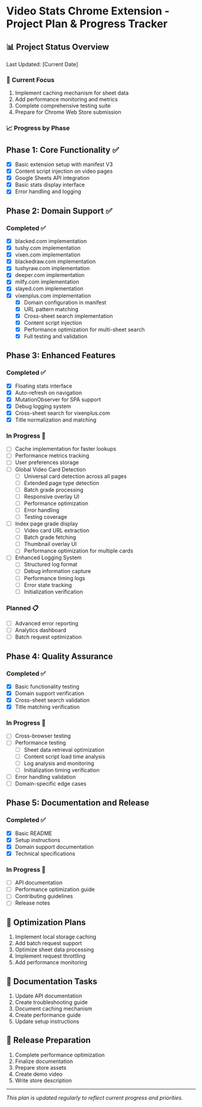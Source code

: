 # Video Stats Chrome Extension - Project Plan & Progress Tracker

## 📊 Project Status Overview
Last Updated: [Current Date]

### 🎯 Current Focus
1. Implement caching mechanism for sheet data
2. Add performance monitoring and metrics
3. Complete comprehensive testing suite
4. Prepare for Chrome Web Store submission

### 📈 Progress by Phase

## Phase 1: Core Functionality ✅
- [x] Basic extension setup with manifest V3
- [x] Content script injection on video pages
- [x] Google Sheets API integration
- [x] Basic stats display interface
- [x] Error handling and logging

## Phase 2: Domain Support ✅
### Completed ✅
- [x] blacked.com implementation
- [x] tushy.com implementation
- [x] vixen.com implementation
- [x] blackedraw.com implementation
- [x] tushyraw.com implementation
- [x] deeper.com implementation
- [x] milfy.com implementation
- [x] slayed.com implementation
- [x] vixenplus.com implementation
  - [x] Domain configuration in manifest
  - [x] URL pattern matching
  - [x] Cross-sheet search implementation
  - [x] Content script injection
  - [x] Performance optimization for multi-sheet search
  - [x] Full testing and validation

## Phase 3: Enhanced Features
### Completed ✅
- [x] Floating stats interface
- [x] Auto-refresh on navigation
- [x] MutationObserver for SPA support
- [x] Debug logging system
- [x] Cross-sheet search for vixenplus.com
- [x] Title normalization and matching

### In Progress 🚧
- [ ] Cache implementation for faster lookups
- [ ] Performance metrics tracking
- [ ] User preferences storage
- [ ] Global Video Card Detection
  - [ ] Universal card detection across all pages
  - [ ] Extended page type detection
  - [ ] Batch grade processing
  - [ ] Responsive overlay UI
  - [ ] Performance optimization
  - [ ] Error handling
  - [ ] Testing coverage
- [ ] Index page grade display
  - [ ] Video card URL extraction
  - [ ] Batch grade fetching
  - [ ] Thumbnail overlay UI
  - [ ] Performance optimization for multiple cards
- [ ] Enhanced Logging System
  - [ ] Structured log format
  - [ ] Debug information capture
  - [ ] Performance timing logs
  - [ ] Error state tracking
  - [ ] Initialization verification

### Planned 📋
- [ ] Advanced error reporting
- [ ] Analytics dashboard
- [ ] Batch request optimization

## Phase 4: Quality Assurance
### Completed ✅
- [x] Basic functionality testing
- [x] Domain support verification
- [x] Cross-sheet search validation
- [x] Title matching verification

### In Progress 🚧
- [ ] Cross-browser testing
- [ ] Performance testing
  - [ ] Sheet data retrieval optimization
  - [ ] Content script load time analysis
  - [ ] Log analysis and monitoring
  - [ ] Initialization timing verification
- [ ] Error handling validation
- [ ] Domain-specific edge cases

## Phase 5: Documentation and Release
### Completed ✅
- [x] Basic README
- [x] Setup instructions
- [x] Domain support documentation
- [x] Technical specifications

### In Progress 🚧
- [ ] API documentation
- [ ] Performance optimization guide
- [ ] Contributing guidelines
- [ ] Release notes

## 🔄 Optimization Plans
1. Implement local storage caching
2. Add batch request support
3. Optimize sheet data processing
4. Implement request throttling
5. Add performance monitoring

## 📝 Documentation Tasks
1. Update API documentation
2. Create troubleshooting guide
3. Document caching mechanism
4. Create performance guide
5. Update setup instructions

## 🚀 Release Preparation
1. Complete performance optimization
2. Finalize documentation
3. Prepare store assets
4. Create demo video
5. Write store description

---
*This plan is updated regularly to reflect current progress and priorities.* 